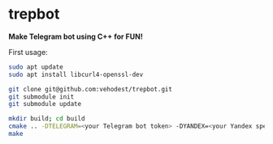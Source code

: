 # trepbot
__Make Telegram bot using C++ for FUN!__

First usage:
```bash
sudo apt update
sudo apt install libcurl4-openssl-dev

git clone git@github.com:vehodest/trepbot.git
git submodule init
git submodule update

mkdir build; cd build
cmake .. -DTELEGRAM=<your Telegram bot token> -DYANDEX=<your Yandex speech token>
make
```
